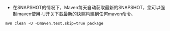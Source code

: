 - 在SNAPSHOT的情况下，Maven每天自动获取最新的SNAPSHOT，您可以强制maven使用-U开关下载最新的快照构建到任何maven命令。
```
mvn clean -U -Dmaven.test.skip=true package
```